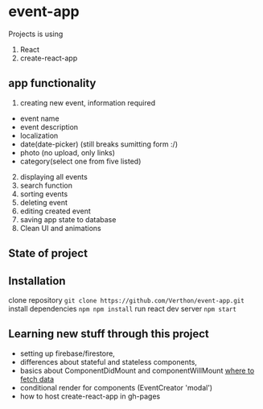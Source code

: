 # event-app
Projects is using

1. React
2. create-react-app

## app functionality

1. creating new event, information required
  * event name
  * event description
  * localization
  * date(date-picker) (still breaks sumitting form :/)
  * photo (no upload, only links)
  * category(select one from five listed)
2. displaying all events
3. search function
4. sorting events
5. deleting event
6. editing created event
7. saving app state to database
8. Clean UI and animations

## State of project
  


## Installation

clone repository `git clone https://github.com/Verthon/event-app.git`
install dependencies `npm npm install`
run react dev server `npm start`

## Learning new stuff through this project

- setting up firebase/firestore,
- differences about stateful and stateless components,
- basics about ComponentDidMount and componentWillMount [where to fetch data](https://daveceddia.com/where-fetch-data-componentwillmount-vs-componentdidmount/)
- conditional render for components (EventCreator 'modal')
- how to host create-react-app in gh-pages